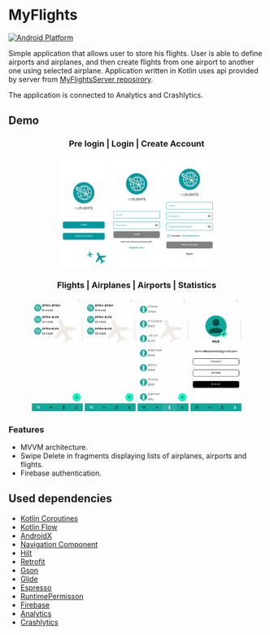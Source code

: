 # MyFlights

[![Android Platform](https://img.shields.io/badge/Android-3DDC84?style=for-the-badge&logo=android&logoColor=white)](https://developer.android.com/)

Simple application that allows user to store his flights. User is able to define airports and airplanes, and then create 
flights from one airport to another one using selected airplane. Application written in Kotlin uses api provided
by server from [MyFlightsServer reposirory](https://github.com/DominikKossinski/MyFlightsServer).

The application is connected to Analytics and Crashlytics.

## Demo

###

<h3 align="center">Pre login | Login | Create Account</h3>
<p align="center">
  <img src="readme-assets/pre-login.jpg" width="100" />
  <img src="readme-assets/login.jpg" width="100" /> 
  <img src="readme-assets/create-account.jpg" width="100" />
</p>

<h3 align="center">Flights | Airplanes | Airports | Statistics</h3>
<p align="center">
  <img src="readme-assets/flights.gif?raw=true" width="100" />
  <img src="readme-assets/airplanes.gif?raw=true" width="100" /> 
  <img src="readme-assets/airports.gif?raw=true" width="100" /> 
  <img src="readme-assets/stats.gif?raw=true" width="100" />
</p>

### Features

- MVVM architecture.
- Swipe Delete in fragments displaying lists of airplanes, airports and flights.
- Firebase authentication.

## Used dependencies

- [Kotlin Coroutines](https://developer.android.com/kotlin/coroutines)
- [Kotlin Flow](https://developer.android.com/kotlin/flow)
- [AndroidX](https://developer.android.com/jetpack/androidx)
- [Navigation Component](https://developer.android.com/training/dependency-injection/hilt-android)
- [Hilt](https://developer.android.com/training/dependency-injection/hilt-android)
- [Retrofit](https://square.github.io/retrofit/)
- [Gson](https://github.com/google/gson)
- [Glide](https://github.com/bumptech/glide)
- [Espresso](https://developer.android.com/training/testing/espresso)
- [RuntimePermisson](https://github.com/florent37/RuntimePermission)
- [Firebase](https://firebase.google.com/docs/android/setup)
- [Analytics](https://firebase.google.com/docs/analytics)
- [Crashlytics](https://firebase.google.com/docs/crashlytics/)
